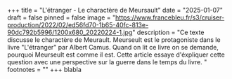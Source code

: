 +++
title = "L'étranger - Le charactère de Meursault"
date = "2025-01-07"
draft = false
pinned = false
image = "https://www.francebleu.fr/s3/cruiser-production/2022/02/ed56fd70-1b65-40fc-813e-90dc792b5996/1200x680_20220224-1.jpg"
description = "Ce texte discusse le charactère de Meurault. Meurseult est le protagoniste dans le livre \"L'étranger\" par Albert Camus. Quand on lit ce livre on se demande, pourquoi Meurseult est comme il est. Cette article essaye d'éxpliquer  cette question avec une perspective sur la guerre dans le temps du livre. "
footnotes = ""
+++
blabla